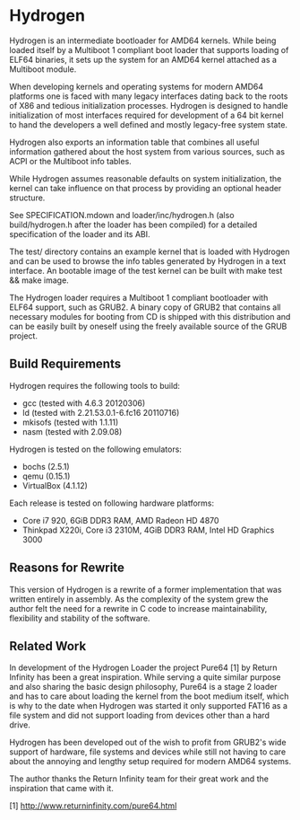 Hydrogen
======================
Hydrogen is an intermediate bootloader for AMD64 kernels. While being loaded itself by a
Multiboot 1 compliant boot loader that supports loading of ELF64 binaries, it sets up the
system for an AMD64 kernel attached as a Multiboot module.

When developing kernels and operating systems for modern AMD64 platforms one is faced
with many legacy interfaces dating back to the roots of X86 and tedious initialization
processes. Hydrogen is designed to handle initialization of most interfaces required
for development of a 64 bit kernel to hand the developers a well defined and mostly
legacy-free system state.

Hydrogen also exports an information table that combines all useful information gathered
about the host system from various sources, such as ACPI or the Multiboot info tables.

While Hydrogen assumes reasonable defaults on system initialization, the kernel can take
influence on that process by providing an optional header structure.

See SPECIFICATION.mdown and loader/inc/hydrogen.h (also build/hydrogen.h after the
loader has been compiled) for a detailed specification of the loader and its ABI.

The test/ directory contains an example kernel that is loaded with Hydrogen and
can be used to browse the info tables generated by Hydrogen in a text interface. An
bootable image of the test kernel can be built with make test && make image.

The Hydrogen loader requires a Multiboot 1 compliant bootloader with ELF64 support,
such as GRUB2. A binary copy of GRUB2 that contains all necessary modules for booting
from CD is shipped with this distribution and can be easily built by oneself using
the freely available source of the GRUB project.

Build Requirements
----------------------
Hydrogen requires the following tools to build:

 - gcc (tested with 4.6.3 20120306)
 - ld (tested with 2.21.53.0.1-6.fc16 20110716)
 - mkisofs (tested with 1.1.11)
 - nasm (tested with 2.09.08)
 
Hydrogen is tested on the following emulators:

 - bochs (2.5.1)
 - qemu (0.15.1)
 - VirtualBox (4.1.12)
 
Each release is tested on following hardware platforms:

 - Core i7 920, 6GiB DDR3 RAM, AMD Radeon HD 4870 
 - Thinkpad X220i, Core i3 2310M, 4GiB DDR3 RAM, Intel HD Graphics 3000

Reasons for Rewrite
----------------------
This version of Hydrogen is a rewrite of a former implementation that was written
entirely in assembly. As the complexity of the system grew the author felt the need
for a rewrite in C code to increase maintainability, flexibility and stability of
the software.

Related Work
----------------------
In development of the Hydrogen Loader the project Pure64 [1] by Return Infinity
has been a great inspiration. While serving a quite similar purpose and also
sharing the basic design philosophy, Pure64 is a stage 2 loader and has to care
about loading the kernel from the boot medium itself, which is why to the date
when Hydrogen was started it only supported FAT16 as a file system and did not
support loading from devices other than a hard drive.

Hydrogen has been developed out of the wish to profit from GRUB2's wide support
of hardware, file systems and devices while still not having to care about the
annoying and lengthy setup required for modern AMD64 systems.

The author thanks the Return Infinity team for their great work and the inspiration
that came with it.

[1] http://www.returninfinity.com/pure64.html